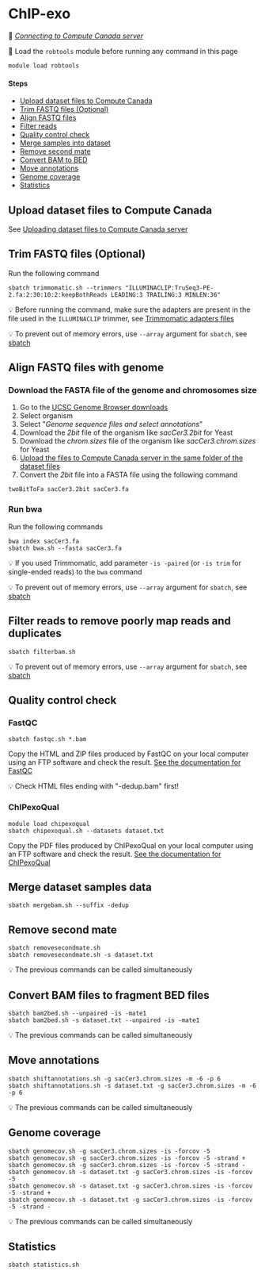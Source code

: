 # ChIP-exo

:link: *[Connecting to Compute Canada server](connect.md)*

:pill: Load the `robtools` module before running any command in this page

```
module load robtools
```

#### Steps

* [Upload dataset files to Compute Canada](#upload-dataset-files-to-compute-canada)
* [Trim FASTQ files (Optional)](#trim-fastq-files-optional)
* [Align FASTQ files](#align-fastq-files-with-genome)
* [Filter reads](#filter-reads-to-remove-poorly-map-reads-and-duplicates)
* [Quality control check](#quality-control-check)
* [Merge samples into dataset](#merge-dataset-samples-data)
* [Remove second mate](#remove-second-mate)
* [Convert BAM to BED](#convert-bam-files-to-fragment-bed-files)
* [Move annotations](#move-annotations)
* [Genome coverage](#genome-coverage)
* [Statistics](#statistics)

## Upload dataset files to Compute Canada

See [Uploading dataset files to Compute Canada server](upload.md)

## Trim FASTQ files (Optional)

Run the following command

```
sbatch trimmomatic.sh --trimmers "ILLUMINACLIP:TruSeq3-PE-2.fa:2:30:10:2:keepBothReads LEADING:3 TRAILING:3 MINLEN:36"
```

:bulb: Before running the command, make sure the adapters are present in the file used in the `ILLUMINACLIP` trimmer, see [Trimmomatic adapters files](https://github.com/timflutre/trimmomatic/tree/master/adapters)

:bulb: To prevent out of memory errors, use `--array` argument for `sbatch`, see [sbatch](sbatch.md)

## Align FASTQ files with genome

### Download the FASTA file of the genome and chromosomes size

1. Go to the [UCSC Genome Browser downloads](http://hgdownload.soe.ucsc.edu/downloads.html)
2. Select organism
3. Select "*Genome sequence files and select annotations*"
4. Download the *2bit* file of the organism like *sacCer3.2bit* for Yeast
4. Download the *chrom.sizes* file of the organism like *sacCer3.chrom.sizes* for Yeast
5. [Upload the files to Compute Canada server in the same folder of the dataset files](upload.md)
6. Convert the *2bit* file into a FASTA file using the following command

```
twoBitToFa sacCer3.2bit sacCer3.fa
```

### Run bwa

Run the following commands

```
bwa index sacCer3.fa
sbatch bwa.sh --fasta sacCer3.fa
```

:bulb: If you used Trimmomatic, add parameter `-is -paired` (or `-is trim` for single-ended reads) to the `bwa` command

:bulb: To prevent out of memory errors, use `--array` argument for `sbatch`, see [sbatch](sbatch.md)

## Filter reads to remove poorly map reads and duplicates

```
sbatch filterbam.sh
```

:bulb: To prevent out of memory errors, use `--array` argument for `sbatch`, see [sbatch](sbatch.md)

## Quality control check

### FastQC

```
sbatch fastqc.sh *.bam
```

Copy the HTML and ZIP files produced by FastQC on your local computer using an FTP software and check the result. [See the documentation for FastQC](https://www.bioinformatics.babraham.ac.uk/projects/fastqc/)

:bulb: Check HTML files ending with "-dedup.bam" first!

### ChIPexoQual

```
module load chipexoqual
sbatch chipexoqual.sh --datasets dataset.txt 
```

Copy the PDF files produced by ChIPexoQual on your local computer using an FTP software and check the result. [See the documentation for ChIPexoQual](https://www.bioconductor.org/packages/release/bioc/vignettes/ChIPexoQual/inst/doc/vignette.html)

## Merge dataset samples data

```
sbatch mergebam.sh --suffix -dedup
```

## Remove second mate

```
sbatch removesecondmate.sh
sbatch removesecondmate.sh -s dataset.txt
```

:bulb: The previous commands can be called simultaneously

## Convert BAM files to fragment BED files

```
sbatch bam2bed.sh --unpaired -is -mate1
sbatch bam2bed.sh -s dataset.txt --unpaired -is -mate1
```

:bulb: The previous commands can be called simultaneously

## Move annotations

```
sbatch shiftannotations.sh -g sacCer3.chrom.sizes -m -6 -p 6
sbatch shiftannotations.sh -s dataset.txt -g sacCer3.chrom.sizes -m -6 -p 6
```

:bulb: The previous commands can be called simultaneously

## Genome coverage

```
sbatch genomecov.sh -g sacCer3.chrom.sizes -is -forcov -5
sbatch genomecov.sh -g sacCer3.chrom.sizes -is -forcov -5 -strand +
sbatch genomecov.sh -g sacCer3.chrom.sizes -is -forcov -5 -strand -
sbatch genomecov.sh -s dataset.txt -g sacCer3.chrom.sizes -is -forcov -5
sbatch genomecov.sh -s dataset.txt -g sacCer3.chrom.sizes -is -forcov -5 -strand +
sbatch genomecov.sh -s dataset.txt -g sacCer3.chrom.sizes -is -forcov -5 -strand -
```

:bulb: The previous commands can be called simultaneously

## Statistics

```
sbatch statistics.sh
```
